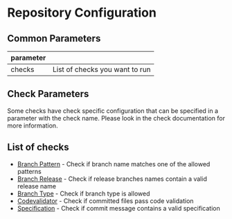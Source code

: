 Repository Configuration
========================

Common Parameters
-----------------

| parameter |                                |
|-----------|--------------------------------|
| checks    | List of checks you want to run |

Check Parameters
----------------
Some checks have check specific configuration that can be specified in a parameter with the check name.
Please look in the check documentation for more information.

List of checks
--------------
- [Branch Pattern](checks/branch-pattern.md) - Check if branch name matches one of the allowed patterns
- [Branch Release](checks/branch-release.md) - Check if release branches names contain a valid release name
- [Branch Type](checks/branch-type.md) - Check if branch type is allowed
- [Codevalidator](checks/codevalidator.md) - Check if committed files pass code validation
- [Specification](checks/specification.md) - Check if commit message contains a valid specification
